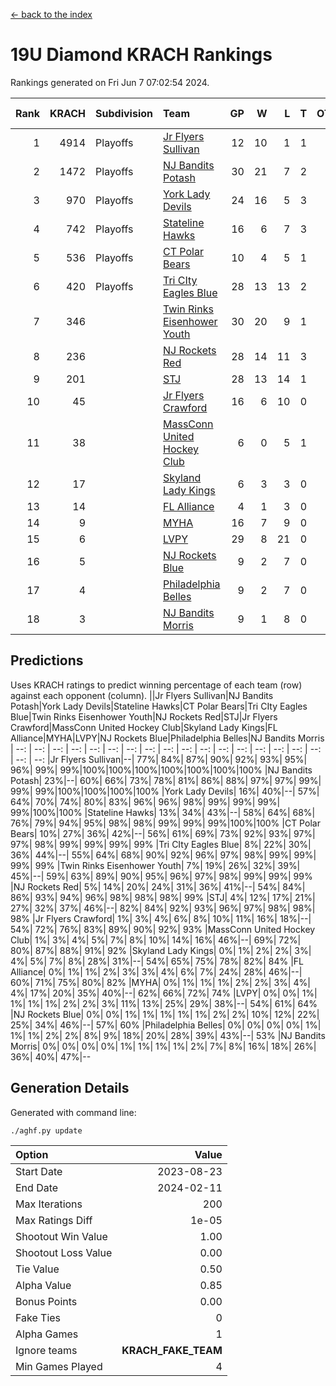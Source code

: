 [<- back to the index](readme.md)
# 19U Diamond KRACH Rankings
Rankings generated on Fri Jun  7 07:02:54 2024.

Rank|KRACH|Subdivision|Team|GP|W|L|T|OTW|OTL|SoS|Exp Wins|Win Diff
---:|---:|:---|:---|---:|---:|---:|---:|---:|---:|---:|---:|---:
1|4914|Playoffs|[Jr Flyers Sullivan](https://gamesheetstats.com/seasons/3663/teams/140859/schedule)|12|10|1|1|1|0|751|11.3|-0.0
2|1472|Playoffs|[NJ Bandits Potash](https://gamesheetstats.com/seasons/3663/teams/140857/schedule)|30|21|7|2|0|0|861|22.8|-0.0
3|970|Playoffs|[York Lady Devils](https://gamesheetstats.com/seasons/3663/teams/140856/schedule)|24|16|5|3|0|0|597|18.3|-0.0
4|742|Playoffs|[Stateline Hawks](https://gamesheetstats.com/seasons/3663/teams/141851/schedule)|16|6|7|3|0|1|1483|8.3|-0.0
5|536|Playoffs|[CT Polar Bears](https://gamesheetstats.com/seasons/3663/teams/140853/schedule)|10|4|5|1|0|0|1430|5.3|-0.0
6|420|Playoffs|[Tri CIty Eagles Blue](https://gamesheetstats.com/seasons/3663/teams/140852/schedule)|28|13|13|2|1|0|884|14.8|-0.0
7|346||[Twin Rinks Eisenhower Youth](https://gamesheetstats.com/seasons/3663/teams/140861/schedule)|30|20|9|1|0|0|355|21.3|-0.0
8|236||[NJ Rockets Red](https://gamesheetstats.com/seasons/3663/teams/140855/schedule)|28|14|11|3|1|1|510|16.3|-0.0
9|201||[STJ](https://gamesheetstats.com/seasons/3663/teams/140858/schedule)|28|13|14|1|0|0|499|14.3|-0.0
10|45||[Jr Flyers Crawford](https://gamesheetstats.com/seasons/3663/teams/140862/schedule)|16|6|10|0|0|1|173|6.9|0.0
11|38||[MassConn United Hockey Club](https://gamesheetstats.com/seasons/3663/teams/140854/schedule)|6|0|5|1|0|0|564|1.3|-0.0
12|17||[Skyland Lady Kings](https://gamesheetstats.com/seasons/3663/teams/140865/schedule)|6|3|3|0|0|0|87|3.9|0.0
13|14||[FL Alliance](https://gamesheetstats.com/seasons/3663/teams/156907/schedule)|4|1|3|0|0|0|252|1.9|0.0
14|9||[MYHA](https://gamesheetstats.com/seasons/3663/teams/140863/schedule)|16|7|9|0|0|0|75|7.9|0.0
15|6||[LVPY](https://gamesheetstats.com/seasons/3663/teams/140860/schedule)|29|8|21|0|0|0|243|8.9|0.0
16|5||[NJ Rockets Blue](https://gamesheetstats.com/seasons/3663/teams/140867/schedule)|9|2|7|0|0|0|142|2.9|0.0
17|4||[Philadelphia Belles](https://gamesheetstats.com/seasons/3663/teams/140864/schedule)|9|2|7|0|0|0|46|2.9|0.0
18|3||[NJ Bandits Morris](https://gamesheetstats.com/seasons/3663/teams/140866/schedule)|9|1|8|0|0|0|146|1.9|0.0

## Predictions
Uses KRACH ratings to predict winning percentage of each team (row) against each opponent (column).
||Jr Flyers Sullivan|NJ Bandits Potash|York Lady Devils|Stateline Hawks|CT Polar Bears|Tri CIty Eagles Blue|Twin Rinks Eisenhower Youth|NJ Rockets Red|STJ|Jr Flyers Crawford|MassConn United Hockey Club|Skyland Lady Kings|FL Alliance|MYHA|LVPY|NJ Rockets Blue|Philadelphia Belles|NJ Bandits Morris
| --: | --: | --: | --: | --: | --: | --: | --: | --: | --: | --: | --: | --: | --: | --: | --: | --: | --: | --: 
|Jr Flyers Sullivan|--| 77%| 84%| 87%| 90%| 92%| 93%| 95%| 96%| 99%| 99%|100%|100%|100%|100%|100%|100%|100%
|NJ Bandits Potash| 23%|--| 60%| 66%| 73%| 78%| 81%| 86%| 88%| 97%| 97%| 99%| 99%| 99%|100%|100%|100%|100%
|York Lady Devils| 16%| 40%|--| 57%| 64%| 70%| 74%| 80%| 83%| 96%| 96%| 98%| 99%| 99%| 99%| 99%|100%|100%
|Stateline Hawks| 13%| 34%| 43%|--| 58%| 64%| 68%| 76%| 79%| 94%| 95%| 98%| 98%| 99%| 99%| 99%|100%|100%
|CT Polar Bears| 10%| 27%| 36%| 42%|--| 56%| 61%| 69%| 73%| 92%| 93%| 97%| 97%| 98%| 99%| 99%| 99%| 99%
|Tri CIty Eagles Blue|  8%| 22%| 30%| 36%| 44%|--| 55%| 64%| 68%| 90%| 92%| 96%| 97%| 98%| 99%| 99%| 99%| 99%
|Twin Rinks Eisenhower Youth|  7%| 19%| 26%| 32%| 39%| 45%|--| 59%| 63%| 89%| 90%| 95%| 96%| 97%| 98%| 99%| 99%| 99%
|NJ Rockets Red|  5%| 14%| 20%| 24%| 31%| 36%| 41%|--| 54%| 84%| 86%| 93%| 94%| 96%| 98%| 98%| 98%| 99%
|STJ|  4%| 12%| 17%| 21%| 27%| 32%| 37%| 46%|--| 82%| 84%| 92%| 93%| 96%| 97%| 98%| 98%| 98%
|Jr Flyers Crawford|  1%|  3%|  4%|  6%|  8%| 10%| 11%| 16%| 18%|--| 54%| 72%| 76%| 83%| 89%| 90%| 92%| 93%
|MassConn United Hockey Club|  1%|  3%|  4%|  5%|  7%|  8%| 10%| 14%| 16%| 46%|--| 69%| 72%| 80%| 87%| 88%| 91%| 92%
|Skyland Lady Kings|  0%|  1%|  2%|  2%|  3%|  4%|  5%|  7%|  8%| 28%| 31%|--| 54%| 65%| 75%| 78%| 82%| 84%
|FL Alliance|  0%|  1%|  1%|  2%|  3%|  3%|  4%|  6%|  7%| 24%| 28%| 46%|--| 60%| 71%| 75%| 80%| 82%
|MYHA|  0%|  1%|  1%|  1%|  2%|  2%|  3%|  4%|  4%| 17%| 20%| 35%| 40%|--| 62%| 66%| 72%| 74%
|LVPY|  0%|  0%|  1%|  1%|  1%|  1%|  2%|  2%|  3%| 11%| 13%| 25%| 29%| 38%|--| 54%| 61%| 64%
|NJ Rockets Blue|  0%|  0%|  1%|  1%|  1%|  1%|  1%|  2%|  2%| 10%| 12%| 22%| 25%| 34%| 46%|--| 57%| 60%
|Philadelphia Belles|  0%|  0%|  0%|  0%|  1%|  1%|  1%|  2%|  2%|  8%|  9%| 18%| 20%| 28%| 39%| 43%|--| 53%
|NJ Bandits Morris|  0%|  0%|  0%|  0%|  1%|  1%|  1%|  1%|  2%|  7%|  8%| 16%| 18%| 26%| 36%| 40%| 47%|--

## Generation Details

Generated with command line:
```
./aghf.py update
```

| Option | Value |
| :----- | ----: |
| Start Date | 2023-08-23 |
| End Date | 2024-02-11 |
| Max Iterations | 200 |
| Max Ratings Diff | 1e-05 |
| Shootout Win Value | 1.00 |
| Shootout Loss Value | 0.00 |
| Tie Value | 0.50 |
| Alpha Value | 0.85 |
| Bonus Points | 0.00 |
| Fake Ties | 0 |
| Alpha Games | 1 |
| Ignore teams | __KRACH_FAKE_TEAM__ |
| Min Games Played | 4 |

